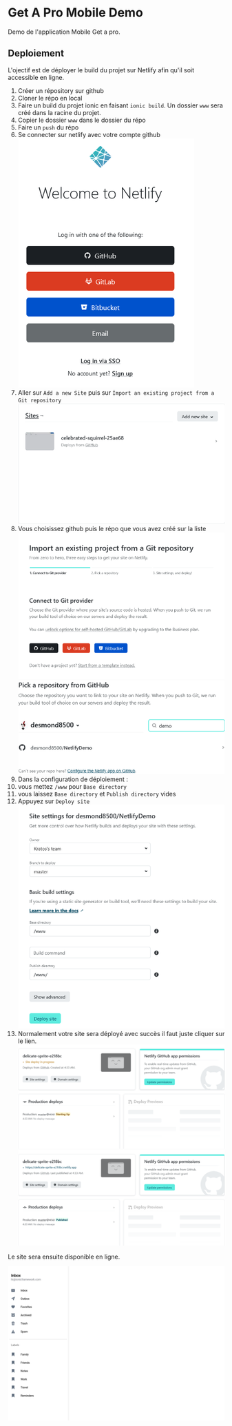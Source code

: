 # Get A Pro Mobile Demo

Demo de l'application Mobile Get a pro.

## Deploiement

L'ojectif est de déployer le build du projet sur Netlify afin qu'il soit accessible en ligne.  

1. Créer un répository sur github
2. Cloner le répo en local
3. Faire un build du projet ionic en faisant `ionic build`. Un dossier `www` sera créé dans la racine du projet.
4. Copier le dossier `www` dans le dossier du répo
5. Faire un ``push`` du répo
6. Se connecter sur netlify avec votre compte github
   ![01](img/01.png)
7. Aller sur `Add a new Site` puis sur `Import an existing project from a Git repository`
   ![01](img/02.png)
8. Vous choisissez github puis le répo que vous avez créé sur la liste
   ![01](img/03.png)
   ![01](img/04.png)
9.  Dans la configuration de déploiement :
   1.  vous mettez `/www` pour `Base directory`
   2.  vous laissez `Base directory` et `Publish directory` vides
   3.  Appuyez sur `Deploy site`
    ![01](img/05.png)
1.  Normalement votre site sera déployé avec succès il faut juste cliquer sur le lien.
![01](img/06.png)
![01](img/07.png)

Le site sera ensuite disponible en ligne.

![01](img/08.png)
